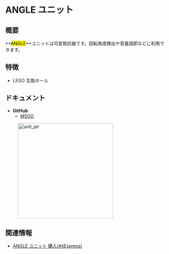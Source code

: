 # ANGLE ユニット



## 概要

**<mark>ANGLE</mark>**ユニットは可変抵抗器です。回転角度検出や音量調節などに利用できます。

## 特徴

- LEGO 互換ホール

## ドキュメント

- **GitHub**
  - [M5GO](https://github.com/m5stack/M5GO)

<figure>
    <img src="assets/img/product_pics/units/M5GO_Unit_angle.png" alt="unit_pir" width="300px" height="300px">
</figure>

## 関連情報

- [ANGLE ユニット 購入(AliExpress)](https://www.aliexpress.com/store/product/M5Stack-GPIO-Co-n-nec-to-r/3226069_32931834705.html)